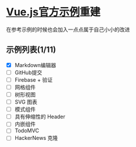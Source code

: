 # [Vue.js官方示例](http://cn.vuejs.org/v2/examples/)重建
在参考示例的时候也会加入一点点属于自己小小的改进
## 示例列表(1/11)
- [X] Markdown编辑器
- [ ] GitHub提交
- [ ] Firebase + 验证
- [ ] 网格组件
- [ ] 树形视图
- [ ] SVG 图表
- [ ] 模式组件
- [ ] 具有伸缩性的 Header
- [ ] 内嵌组件
- [ ] TodoMVC
- [ ] HackerNews 克隆
